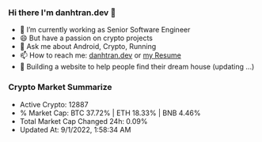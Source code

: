 ### Hi there I'm danhtran.dev 👋

- 🔭 I’m currently working as Senior Software Engineer
- 😄 But have a passion on crypto projects
- 💬 Ask me about Android, Crypto, Running 
- 📫 How to reach me: <a href="https://danhtran.dev" target="_blank">danhtran.dev</a> or <a href="Developer-Resume.pdf" target="_blank">my Resume</a>
- 🌱 Building a website to help people find their dream house (updating ...)

### Crypto Market Summarize
- Active Crypto: 12887
- % Market Cap: BTC 37.72% | ETH 18.33% | BNB 4.46%
- Total Market Cap Changed 24h: 0.09%
- Updated At: 9/1/2022, 1:58:34 AM

